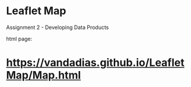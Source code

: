 # Leaflet Map
Assignment 2 - Developing Data Products

html page:
# https://vandadias.github.io/LeafletMap/Map.html

